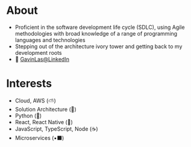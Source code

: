 # About
- Proficient in the software development life cycle (SDLC), using Agile methodologies with broad knowledge of a range of programming languages and technologies
- Stepping out of the architecture ivory tower and getting back to my development roots 
- :link: [GavinLas@LinkedIn](https://www.linkedin.com/in/gavinlas/)

# Interests
- Cloud, AWS (:partly_sunny:) 
- Solution Architecture (:japanese_castle:)
- Python (:snake:) 
- React, React Native (:unicorn:) 
- JavaScript, TypeScript, Node (:coffee:) 
- Microservices (:black_small_square::black_large_square:)
